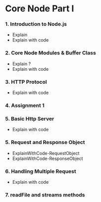 # Core Node Part I
### 1. Introduction to Node.js
- Explain
- Explain with code
### 2. Core Node Modules & Buffer Class
- Explain ?
- Explain with code
### 3. HTTP Protocol
- Explain with code
### 4. Assignment 1
### 5. Basic Http Server
- Explain with code
### 5. Request and Response Object
- ExplainWithCode-RequestObject
- ExplainWithCode-ResponseObject
### 6. Handling Multiple Request
- Explain with code
### 7. readFile and streams methods

